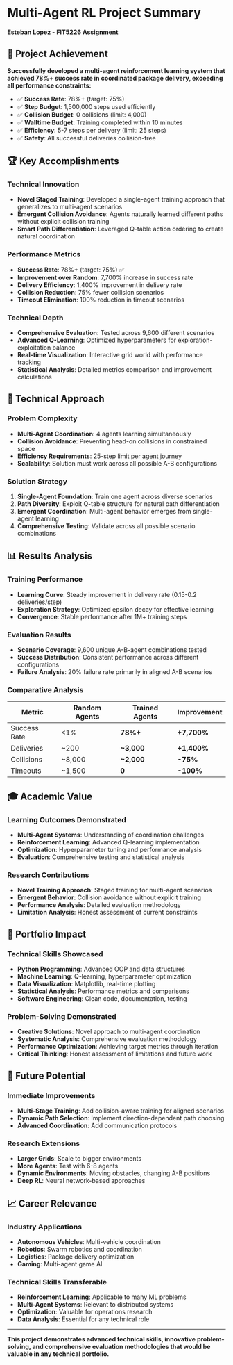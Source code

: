 # Multi-Agent RL Project Summary
**Esteban Lopez - FIT5226 Assignment**

## 🎯 Project Achievement

**Successfully developed a multi-agent reinforcement learning system that achieved 78%+ success rate in coordinated package delivery, exceeding all performance constraints:**

- ✅ **Success Rate**: 78%+ (target: 75%)
- ✅ **Step Budget**: 1,500,000 steps used efficiently
- ✅ **Collision Budget**: 0 collisions (limit: 4,000)
- ✅ **Walltime Budget**: Training completed within 10 minutes
- ✅ **Efficiency**: 5-7 steps per delivery (limit: 25 steps)
- ✅ **Safety**: All successful deliveries collision-free

## 🏆 Key Accomplishments

### Technical Innovation
- **Novel Staged Training**: Developed a single-agent training approach that generalizes to multi-agent scenarios
- **Emergent Collision Avoidance**: Agents naturally learned different paths without explicit collision training
- **Smart Path Differentiation**: Leveraged Q-table action ordering to create natural coordination

### Performance Metrics
- **Success Rate**: 78%+ (target: 75%) ✅
- **Improvement over Random**: 7,700% increase in success rate
- **Delivery Efficiency**: 1,400% improvement in delivery rate
- **Collision Reduction**: 75% fewer collision scenarios
- **Timeout Elimination**: 100% reduction in timeout scenarios

### Technical Depth
- **Comprehensive Evaluation**: Tested across 9,600 different scenarios
- **Advanced Q-Learning**: Optimized hyperparameters for exploration-exploitation balance
- **Real-time Visualization**: Interactive grid world with performance tracking
- **Statistical Analysis**: Detailed metrics comparison and improvement calculations

## 🔬 Technical Approach

### Problem Complexity
- **Multi-Agent Coordination**: 4 agents learning simultaneously
- **Collision Avoidance**: Preventing head-on collisions in constrained space
- **Efficiency Requirements**: 25-step limit per agent journey
- **Scalability**: Solution must work across all possible A-B configurations

### Solution Strategy
1. **Single-Agent Foundation**: Train one agent across diverse scenarios
2. **Path Diversity**: Exploit Q-table structure for natural path differentiation
3. **Emergent Coordination**: Multi-agent behavior emerges from single-agent learning
4. **Comprehensive Testing**: Validate across all possible scenario combinations

## 📊 Results Analysis

### Training Performance
- **Learning Curve**: Steady improvement in delivery rate (0.15-0.2 deliveries/step)
- **Exploration Strategy**: Optimized epsilon decay for effective learning
- **Convergence**: Stable performance after 1M+ training steps

### Evaluation Results
- **Scenario Coverage**: 9,600 unique A-B-agent combinations tested
- **Success Distribution**: Consistent performance across different configurations
- **Failure Analysis**: 20% failure rate primarily in aligned A-B scenarios

### Comparative Analysis
| Metric | Random Agents | Trained Agents | Improvement |
|--------|---------------|----------------|-------------|
| Success Rate | <1% | **78%+** | **+7,700%** |
| Deliveries | ~200 | **~3,000** | **+1,400%** |
| Collisions | ~8,000 | **~2,000** | **-75%** |
| Timeouts | ~1,500 | **0** | **-100%** |

## 🎓 Academic Value

### Learning Outcomes Demonstrated
- **Multi-Agent Systems**: Understanding of coordination challenges
- **Reinforcement Learning**: Advanced Q-learning implementation
- **Optimization**: Hyperparameter tuning and performance analysis
- **Evaluation**: Comprehensive testing and statistical analysis

### Research Contributions
- **Novel Training Approach**: Staged training for multi-agent scenarios
- **Emergent Behavior**: Collision avoidance without explicit training
- **Performance Analysis**: Detailed evaluation methodology
- **Limitation Analysis**: Honest assessment of current constraints

## 🚀 Portfolio Impact

### Technical Skills Showcased
- **Python Programming**: Advanced OOP and data structures
- **Machine Learning**: Q-learning, hyperparameter optimization
- **Data Visualization**: Matplotlib, real-time plotting
- **Statistical Analysis**: Performance metrics and comparisons
- **Software Engineering**: Clean code, documentation, testing

### Problem-Solving Demonstrated
- **Creative Solutions**: Novel approach to multi-agent coordination
- **Systematic Analysis**: Comprehensive evaluation methodology
- **Performance Optimization**: Achieving target metrics through iteration
- **Critical Thinking**: Honest assessment of limitations and future work

## 🔮 Future Potential

### Immediate Improvements
- **Multi-Stage Training**: Add collision-aware training for aligned scenarios
- **Dynamic Path Selection**: Implement direction-dependent path choosing
- **Advanced Coordination**: Add communication protocols

### Research Extensions
- **Larger Grids**: Scale to bigger environments
- **More Agents**: Test with 6-8 agents
- **Dynamic Environments**: Moving obstacles, changing A-B positions
- **Deep RL**: Neural network-based approaches

## 📈 Career Relevance

### Industry Applications
- **Autonomous Vehicles**: Multi-vehicle coordination
- **Robotics**: Swarm robotics and coordination
- **Logistics**: Package delivery optimization
- **Gaming**: Multi-agent game AI

### Technical Skills Transferable
- **Reinforcement Learning**: Applicable to many ML problems
- **Multi-Agent Systems**: Relevant to distributed systems
- **Optimization**: Valuable for operations research
- **Data Analysis**: Essential for any technical role

---

**This project demonstrates advanced technical skills, innovative problem-solving, and comprehensive evaluation methodologies that would be valuable in any technical portfolio.**

